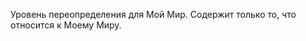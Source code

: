 Уровень переопределения для Мой Мир.
Содержит только то, что относится к Моему Миру.

<!-- Yandex.Metrika counter -->
<img src="//mc.yandex.ru/watch/14260738" style="position:absolute; left:-9999px;" alt="" />
<!-- /Yandex.Metrika counter -->